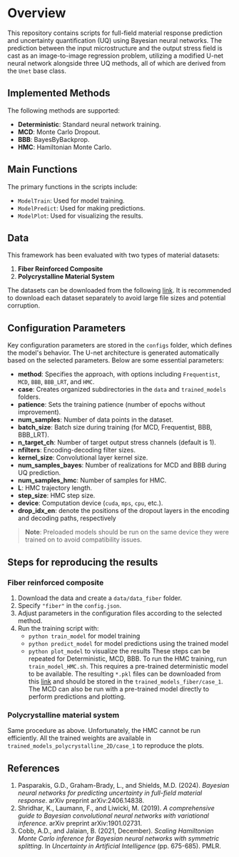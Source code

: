 # Overview

This repository contains scripts for full-field material response prediction and uncertainty quantification (UQ) using Bayesian neural networks. The prediction between the input microstructure and the output stress field is cast as an image-to-image regression problem, utilizing a modified U-net neural network alongside three UQ methods, all of which are derived from the `Unet` base class.

## Implemented Methods

The following methods are supported:

- **Deterministic**: Standard neural network training.
- **MCD**: Monte Carlo Dropout.
- **BBB**: BayesByBackprop.
- **HMC**: Hamiltonian Monte Carlo.

## Main Functions

The primary functions in the scripts include:

- `ModelTrain`: Used for model training.
- `ModelPredict`: Used for making predictions.
- `ModelPlot`: Used for visualizing the results.

## Data

This framework has been evaluated with two types of material datasets:

1. **Fiber Reinforced Composite**
2. **Polycrystalline Material System**

The datasets can be downloaded from the following [link](https://livejohnshopkins.sharepoint.com/:f:/r/sites/JHUDataArchive/Shared%20Documents/ShieldsM_JHRDataRepository_20241031/data?csf=1&web=1&e=CMc09P). It is recommended to download each dataset separately to avoid large file sizes and potential corruption.

## Configuration Parameters

Key configuration parameters are stored in the `configs` folder, which defines the model's behavior. The U-net architecture is generated automatically based on the selected parameters. Below are some essential parameters:

- **method**: Specifies the approach, with options including `Frequentist`, `MCD`, `BBB`, `BBB_LRT`, and `HMC`.
- **case**: Creates organized subdirectories in the `data` and `trained_models` folders.
- **patience**: Sets the training patience (number of epochs without improvement).
- **num_samples**: Number of data points in the dataset.
- **batch_size**: Batch size during training (for MCD, Frequentist, BBB, BBB_LRT).
- **n_target_ch**: Number of target output stress channels (default is 1).
- **nfilters**: Encoding-decoding filter sizes.
- **kernel_size**: Convolutional layer kernel size.
- **num_samples_bayes**: Number of realizations for MCD and BBB during UQ prediction.
- **num_samples_hmc**: Number of samples for HMC.
- **L**: HMC trajectory length.
- **step_size**: HMC step size.
- **device**: Computation device (`cuda`, `mps`, `cpu`, etc.).
- **drop_idx_en**: denote the positions of the dropout layers in the encoding and decoding paths, respectively

> **Note**: Preloaded models should be run on the same device they were trained on to avoid compatibility issues.

## Steps for reproducing the results
### Fiber reinforced composite
1. Download the data and create a `data/data_fiber` folder.
2. Specify `"fiber"` in the `config.json`.
3. Adjust parameters in the configuration files according to the selected method.
4. Run the training script with:
   - `python train_model` for model training
   - `python predict_model` for model predictions using the trained model
   - `python plot_model` to visualize the results
  These steps can be repeated for Deterministic, MCD, BBB. To run the HMC training, run `train_model_HMC.sh`. This requires a pre-trained deterministic model to be available. The resulting `*.pkl` files can be downloaded from this [link](https://livejohnshopkins.sharepoint.com/:f:/r/sites/JHUDataArchive/Shared%20Documents/ShieldsM_JHRDataRepository_20241031/data?csf=1&web=1&e=CMc09P) and should be stored in the `trained_models_fiber/case_1`. The MCD can also be run with a pre-trained model directly to perform predictions and plotting.
### Polycrystalline material system 
Same procedure as above. Unfortunately, the HMC cannot be run efficiently. All the trained weights are available in `trained_models_polycrystalline_2D/case_1` to reproduce the plots.

## References

1. Pasparakis, G.D., Graham-Brady, L., and Shields, M.D. (2024). *Bayesian neural networks for predicting uncertainty in full-field material response*. arXiv preprint arXiv:2406.14838.
2. Shridhar, K., Laumann, F., and Liwicki, M. (2019). *A comprehensive guide to Bayesian convolutional neural networks with variational inference*. arXiv preprint arXiv:1901.02731.
3. Cobb, A.D., and Jalaian, B. (2021, December). *Scaling Hamiltonian Monte Carlo inference for Bayesian neural networks with symmetric splitting*. In *Uncertainty in Artificial Intelligence* (pp. 675-685). PMLR.
